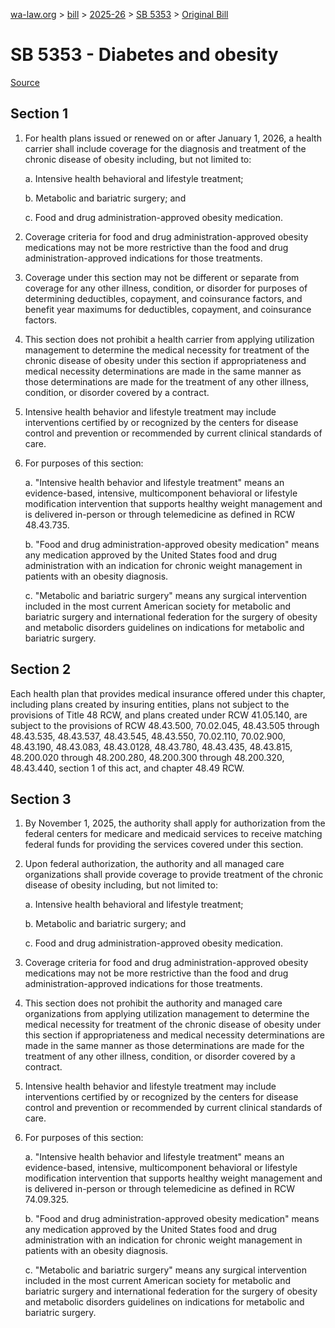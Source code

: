[wa-law.org](/) > [bill](/bill/) > [2025-26](/bill/2025-26/) > [SB 5353](/bill/2025-26/sb/5353/) > [Original Bill](/bill/2025-26/sb/5353/1/)

# SB 5353 - Diabetes and obesity

[Source](http://lawfilesext.leg.wa.gov/biennium/2025-26/Pdf/Bills/Senate%20Bills/5353.pdf)

## Section 1
1. For health plans issued or renewed on or after January 1, 2026, a health carrier shall include coverage for the diagnosis and treatment of the chronic disease of obesity including, but not limited to:

    a. Intensive health behavioral and lifestyle treatment;

    b. Metabolic and bariatric surgery; and

    c. Food and drug administration-approved obesity medication.

2. Coverage criteria for food and drug administration-approved obesity medications may not be more restrictive than the food and drug administration-approved indications for those treatments.

3. Coverage under this section may not be different or separate from coverage for any other illness, condition, or disorder for purposes of determining deductibles, copayment, and coinsurance factors, and benefit year maximums for deductibles, copayment, and coinsurance factors.

4. This section does not prohibit a health carrier from applying utilization management to determine the medical necessity for treatment of the chronic disease of obesity under this section if appropriateness and medical necessity determinations are made in the same manner as those determinations are made for the treatment of any other illness, condition, or disorder covered by a contract.

5. Intensive health behavior and lifestyle treatment may include interventions certified by or recognized by the centers for disease control and prevention or recommended by current clinical standards of care.

6. For purposes of this section:

    a. "Intensive health behavior and lifestyle treatment" means an evidence-based, intensive, multicomponent behavioral or lifestyle modification intervention that supports healthy weight management and is delivered in-person or through telemedicine as defined in RCW 48.43.735.

    b. "Food and drug administration-approved obesity medication" means any medication approved by the United States food and drug administration with an indication for chronic weight management in patients with an obesity diagnosis.

    c. "Metabolic and bariatric surgery" means any surgical intervention included in the most current American society for metabolic and bariatric surgery and international federation for the surgery of obesity and metabolic disorders guidelines on indications for metabolic and bariatric surgery.

## Section 2
Each health plan that provides medical insurance offered under this chapter, including plans created by insuring entities, plans not subject to the provisions of Title 48 RCW, and plans created under RCW 41.05.140, are subject to the provisions of RCW 48.43.500, 70.02.045, 48.43.505 through 48.43.535, 48.43.537, 48.43.545, 48.43.550, 70.02.110, 70.02.900, 48.43.190, 48.43.083, 48.43.0128, 48.43.780, 48.43.435, 48.43.815, 48.200.020 through 48.200.280, 48.200.300 through 48.200.320, 48.43.440, section 1 of this act, and chapter 48.49 RCW.

## Section 3
1. By November 1, 2025, the authority shall apply for authorization from the federal centers for medicare and medicaid services to receive matching federal funds for providing the services covered under this section.

2. Upon federal authorization, the authority and all managed care organizations shall provide coverage to provide treatment of the chronic disease of obesity including, but not limited to:

    a. Intensive health behavioral and lifestyle treatment;

    b. Metabolic and bariatric surgery; and

    c. Food and drug administration-approved obesity medication.

3. Coverage criteria for food and drug administration-approved obesity medications may not be more restrictive than the food and drug administration-approved indications for those treatments.

4. This section does not prohibit the authority and managed care organizations from applying utilization management to determine the medical necessity for treatment of the chronic disease of obesity under this section if appropriateness and medical necessity determinations are made in the same manner as those determinations are made for the treatment of any other illness, condition, or disorder covered by a contract.

5. Intensive health behavior and lifestyle treatment may include interventions certified by or recognized by the centers for disease control and prevention or recommended by current clinical standards of care.

6. For purposes of this section:

    a. "Intensive health behavior and lifestyle treatment" means an evidence-based, intensive, multicomponent behavioral or lifestyle modification intervention that supports healthy weight management and is delivered in-person or through telemedicine as defined in RCW 74.09.325.

    b. "Food and drug administration-approved obesity medication" means any medication approved by the United States food and drug administration with an indication for chronic weight management in patients with an obesity diagnosis.

    c. "Metabolic and bariatric surgery" means any surgical intervention included in the most current American society for metabolic and bariatric surgery and international federation for the surgery of obesity and metabolic disorders guidelines on indications for metabolic and bariatric surgery.
